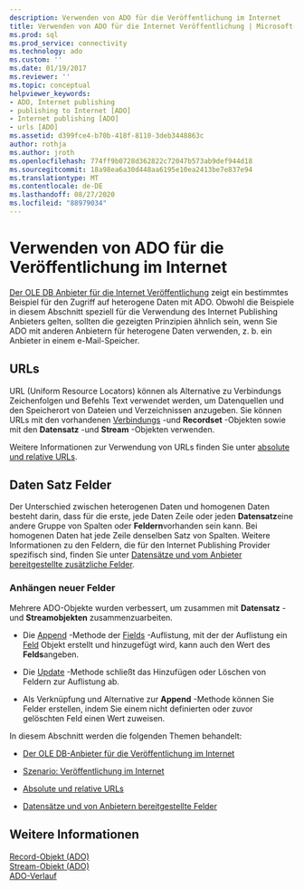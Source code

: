 ```yaml
---
description: Verwenden von ADO für die Veröffentlichung im Internet
title: Verwenden von ADO für die Internet Veröffentlichung | Microsoft-Dokumentation
ms.prod: sql
ms.prod_service: connectivity
ms.technology: ado
ms.custom: ''
ms.date: 01/19/2017
ms.reviewer: ''
ms.topic: conceptual
helpviewer_keywords:
- ADO, Internet publishing
- publishing to Internet [ADO]
- Internet publishing [ADO]
- urls [ADO]
ms.assetid: d399fce4-b70b-418f-8110-3deb3448863c
author: rothja
ms.author: jroth
ms.openlocfilehash: 774ff9b0728d362822c72047b573ab9def944d18
ms.sourcegitcommit: 18a98ea6a30d448aa6195e10ea2413be7e837e94
ms.translationtype: MT
ms.contentlocale: de-DE
ms.lasthandoff: 08/27/2020
ms.locfileid: "88979034"
---
```

# <a name="using-ado-for-internet-publishing"></a>Verwenden von ADO für die Veröffentlichung im Internet
[Der OLE DB Anbieter für die Internet Veröffentlichung](../../../ado/guide/data/the-ole-db-provider-for-internet-publishing.md) zeigt ein bestimmtes Beispiel für den Zugriff auf heterogene Daten mit ADO. Obwohl die Beispiele in diesem Abschnitt speziell für die Verwendung des Internet Publishing Anbieters gelten, sollten die gezeigten Prinzipien ähnlich sein, wenn Sie ADO mit anderen Anbietern für heterogene Daten verwenden, z. b. ein Anbieter in einem e-Mail-Speicher.  
  
## <a name="urls"></a>URLs  
 URL (Uniform Resource Locators) können als Alternative zu Verbindungs Zeichenfolgen und Befehls Text verwendet werden, um Datenquellen und den Speicherort von Dateien und Verzeichnissen anzugeben. Sie können URLs mit den vorhandenen [Verbindungs](../../../ado/reference/ado-api/connection-object-ado.md) -und **Recordset** -Objekten sowie mit den **Datensatz** -und **Stream** -Objekten verwenden.  
  
 Weitere Informationen zur Verwendung von URLs finden Sie unter [absolute und relative URLs](../../../ado/guide/data/absolute-and-relative-urls.md).  
  
## <a name="record-fields"></a>Daten Satz Felder  
 Der Unterschied zwischen heterogenen Daten und homogenen Daten besteht darin, dass für die erste, jede Daten Zeile oder jeden **Datensatz**eine andere Gruppe von Spalten oder **Feldern**vorhanden sein kann. Bei homogenen Daten hat jede Zeile denselben Satz von Spalten. Weitere Informationen zu den Feldern, die für den Internet Publishing Provider spezifisch sind, finden Sie unter [Datensätze und vom Anbieter bereitgestellte zusätzliche Felder](../../../ado/guide/data/records-and-provider-supplied-fields.md).  
  
### <a name="appending-new-fields"></a>Anhängen neuer Felder  
 Mehrere ADO-Objekte wurden verbessert, um zusammen mit **Datensatz** -und **Streamobjekten** zusammenzuarbeiten.  
  
-   Die [Append](../../../ado/reference/ado-api/append-method-ado.md) -Methode der [Fields](../../../ado/reference/ado-api/fields-collection-ado.md) -Auflistung, mit der der Auflistung ein [Feld](../../../ado/reference/ado-api/field-object.md) Objekt erstellt und hinzugefügt wird, kann auch den Wert des **Felds**angeben.  
  
-   Die [Update](../../../ado/reference/ado-api/update-method.md) -Methode schließt das Hinzufügen oder Löschen von Feldern zur Auflistung ab.  
  
-   Als Verknüpfung und Alternative zur **Append** -Methode können Sie Felder erstellen, indem Sie einem nicht definierten oder zuvor gelöschten Feld einen Wert zuweisen.  
  
 In diesem Abschnitt werden die folgenden Themen behandelt:  
  
-   [Der OLE DB-Anbieter für die Veröffentlichung im Internet](../../../ado/guide/data/the-ole-db-provider-for-internet-publishing.md)  
  
-   [Szenario: Veröffentlichung im Internet](../../../ado/guide/data/internet-publishing-scenario.md)  
  
-   [Absolute und relative URLs](../../../ado/guide/data/absolute-and-relative-urls.md)  
  
-   [Datensätze und von Anbietern bereitgestellte Felder](../../../ado/guide/data/records-and-provider-supplied-fields.md)  
  
## <a name="see-also"></a>Weitere Informationen  
 [Record-Objekt (ADO)](../../../ado/reference/ado-api/record-object-ado.md)   
 [Stream-Objekt (ADO)](../../../ado/reference/ado-api/stream-object-ado.md)   
 [ADO-Verlauf](../../../ado/guide/ado-history.md)
